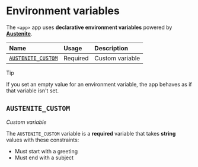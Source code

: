 # Environment variables

The `<app>` app uses **declarative environment variables** powered by
**[Austenite]**.

[austenite]: https://github.com/ezzatron/austenite

| Name                                    | Usage    | Description     |
| :-------------------------------------- | :------- | :-------------- |
| [`AUSTENITE_CUSTOM`](#AUSTENITE_CUSTOM) | Required | Custom variable |

> [!TIP]
> If you set an empty value for an environment variable, the app behaves as if
> that variable isn't set.

## `AUSTENITE_CUSTOM`

_Custom variable_

The `AUSTENITE_CUSTOM` variable is a **required** variable
that takes **string** values with these constraints:

- Must start with a greeting
- Must end with a subject
